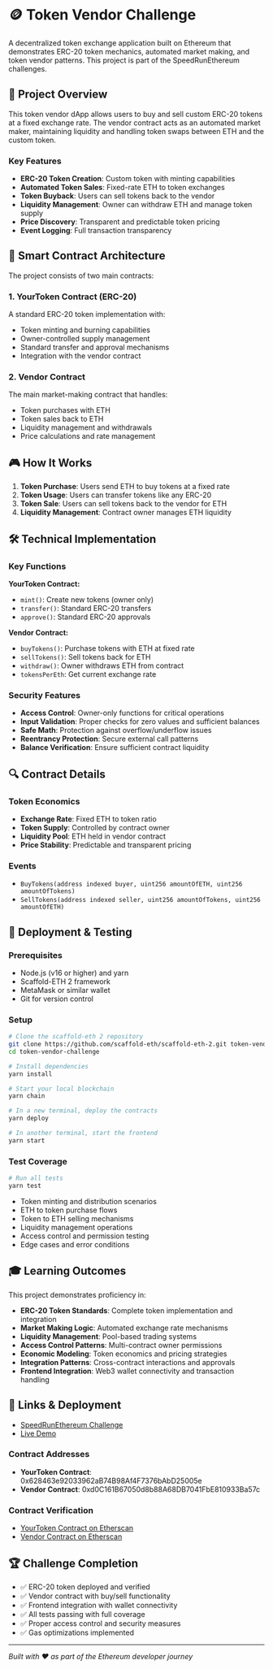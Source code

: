 # 🪙 Token Vendor Challenge

A decentralized token exchange application built on Ethereum that demonstrates ERC-20 token mechanics, automated market making, and token vendor patterns. This project is part of the SpeedRunEthereum challenges.

## 🎯 Project Overview

This token vendor dApp allows users to buy and sell custom ERC-20 tokens at a fixed exchange rate. The vendor contract acts as an automated market maker, maintaining liquidity and handling token swaps between ETH and the custom token.

### Key Features

- **ERC-20 Token Creation**: Custom token with minting capabilities
- **Automated Token Sales**: Fixed-rate ETH to token exchanges
- **Token Buyback**: Users can sell tokens back to the vendor
- **Liquidity Management**: Owner can withdraw ETH and manage token supply
- **Price Discovery**: Transparent and predictable token pricing
- **Event Logging**: Full transaction transparency

## 🔧 Smart Contract Architecture

The project consists of two main contracts:

### 1. YourToken Contract (ERC-20)
A standard ERC-20 token implementation with:
- Token minting and burning capabilities
- Owner-controlled supply management
- Standard transfer and approval mechanisms
- Integration with the vendor contract

### 2. Vendor Contract
The main market-making contract that handles:
- Token purchases with ETH
- Token sales back to ETH
- Liquidity management and withdrawals
- Price calculations and rate management

## 🎮 How It Works

1. **Token Purchase**: Users send ETH to buy tokens at a fixed rate
2. **Token Usage**: Users can transfer tokens like any ERC-20
3. **Token Sale**: Users can sell tokens back to the vendor for ETH
4. **Liquidity Management**: Contract owner manages ETH liquidity

## 🛠️ Technical Implementation

### Key Functions

**YourToken Contract:**
- `mint()`: Create new tokens (owner only)
- `transfer()`: Standard ERC-20 transfers
- `approve()`: Standard ERC-20 approvals

**Vendor Contract:**
- `buyTokens()`: Purchase tokens with ETH at fixed rate
- `sellTokens()`: Sell tokens back for ETH
- `withdraw()`: Owner withdraws ETH from contract
- `tokensPerEth`: Get current exchange rate

### Security Features

- **Access Control**: Owner-only functions for critical operations
- **Input Validation**: Proper checks for zero values and sufficient balances
- **Safe Math**: Protection against overflow/underflow issues
- **Reentrancy Protection**: Secure external call patterns
- **Balance Verification**: Ensure sufficient contract liquidity

## 🔍 Contract Details

### Token Economics
- **Exchange Rate**: Fixed ETH to token ratio
- **Token Supply**: Controlled by contract owner
- **Liquidity Pool**: ETH held in vendor contract
- **Price Stability**: Predictable and transparent pricing

### Events
- `BuyTokens(address indexed buyer, uint256 amountOfETH, uint256 amountOfTokens)`
- `SellTokens(address indexed seller, uint256 amountOfTokens, uint256 amountOfETH)`

## 🚀 Deployment & Testing

### Prerequisites
- Node.js (v16 or higher) and yarn
- Scaffold-ETH 2 framework
- MetaMask or similar wallet
- Git for version control

### Setup
```bash
# Clone the scaffold-eth 2 repository
git clone https://github.com/scaffold-eth/scaffold-eth-2.git token-vendor-challenge
cd token-vendor-challenge

# Install dependencies
yarn install

# Start your local blockchain
yarn chain

# In a new terminal, deploy the contracts
yarn deploy

# In another terminal, start the frontend
yarn start
```

### Test Coverage
```bash
# Run all tests
yarn test
```

- Token minting and distribution scenarios
- ETH to token purchase flows
- Token to ETH selling mechanisms
- Liquidity management operations
- Access control and permission testing
- Edge cases and error conditions

## 🎓 Learning Outcomes

This project demonstrates proficiency in:

- **ERC-20 Token Standards**: Complete token implementation and integration
- **Market Making Logic**: Automated exchange rate mechanisms
- **Liquidity Management**: Pool-based trading systems
- **Access Control Patterns**: Multi-contract owner permissions
- **Economic Modeling**: Token economics and pricing strategies
- **Integration Patterns**: Cross-contract interactions and approvals
- **Frontend Integration**: Web3 wallet connectivity and transaction handling

## 🔗 Links & Deployment

- [SpeedRunEthereum Challenge](https://speedrunethereum.com/)
- [Live Demo](https://tokenvendor-mw3f4rgfj-einarmigs-projects.vercel.app)

### Contract Addresses
- **YourToken Contract**: 0x628463e92033962aB74B98Af4F7376bAbD25005e
- **Vendor Contract**: 0xd0C161B67050d8b88A68DB7041FbE810933Ba57c

### Contract Verification
- [YourToken Contract on Etherscan](https://sepolia.etherscan.io/address/0x628463e92033962aB74B98Af4F7376bAbD25005e)
- [Vendor Contract on Etherscan](https://sepolia.etherscan.io/address/0xd0C161B67050d8b88A68DB7041FbE810933Ba57c)

## 🏆 Challenge Completion

- ✅ ERC-20 token deployed and verified
- ✅ Vendor contract with buy/sell functionality
- ✅ Frontend integration with wallet connectivity
- ✅ All tests passing with full coverage
- ✅ Proper access control and security measures
- ✅ Gas optimizations implemented

---

*Built with ❤️ as part of the Ethereum developer journey*